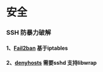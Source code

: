 # 安全

### SSH 防暴力破解
#### 1、[Fail2ban](https://github.com/fail2ban/fail2ban)      基于iptables
#### 2、[denyhosts](https://github.com/denyhosts/denyhosts)   需要sshd 支持libwrap
